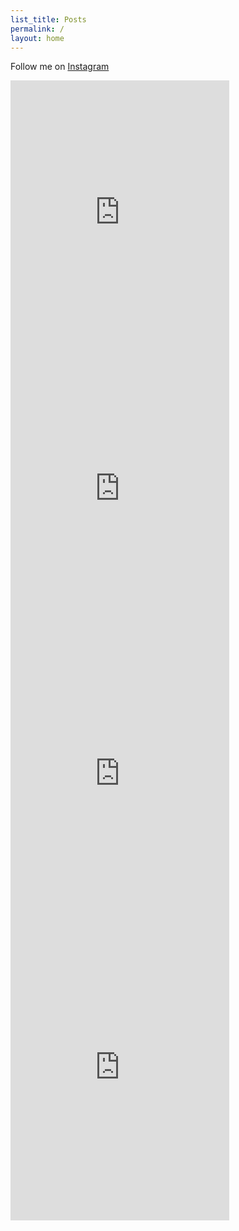 ```yaml
---
list_title: Posts
permalink: /
layout: home
---
```

Follow me on [Instagram](https://www.instagram.com/1knoz/)

<iframe style="border: 0; width: 350px; height: 442px;" src="https://bandcamp.com/EmbeddedPlayer/track=3216888251/size=large/bgcol=333333/linkcol=0f91ff/tracklist=false/transparent=true/" seamless><a href="https://knoz.bandcamp.com/track/fleckerlspeis">Fleckerlspeis by knoz</a></iframe>
<iframe style="border: 0; width: 350px; height: 442px;" src="https://bandcamp.com/EmbeddedPlayer/track=2729874369/size=large/bgcol=333333/linkcol=0f91ff/tracklist=false/transparent=true/" seamless><a href="https://knoz.bandcamp.com/track/loss-regnen">Loss Regnen by knoz</a></iframe>
<iframe style="border: 0; width: 350px; height: 470px;" src="https://bandcamp.com/EmbeddedPlayer/album=2064251396/size=large/bgcol=333333/linkcol=0f91ff/tracklist=false/transparent=true/" seamless><a href="https://wearedmc.bandcamp.com/album/tanzmusik">Tanzmusik by Dysfunktional Message Control</a></iframe>
<iframe style="border: 0; width: 350px; height: 470px;" src="https://bandcamp.com/EmbeddedPlayer/album=1346048056/size=large/bgcol=333333/linkcol=0f91ff/tracklist=false/transparent=true/" seamless><a href="https://quod.bandcamp.com/album/does-anyone-else-hear-it-as-well-2">Does Anyone Else Hear It As Well? by Quod</a></iframe>

